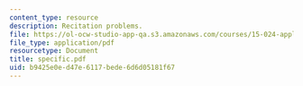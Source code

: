 ```yaml
---
content_type: resource
description: Recitation problems.
file: https://ol-ocw-studio-app-qa.s3.amazonaws.com/courses/15-024-applied-economics-for-managers-summer-2004/b9425e0ed47e6117bede6d6d05181f67_specific.pdf
file_type: application/pdf
resourcetype: Document
title: specific.pdf
uid: b9425e0e-d47e-6117-bede-6d6d05181f67
---
```

